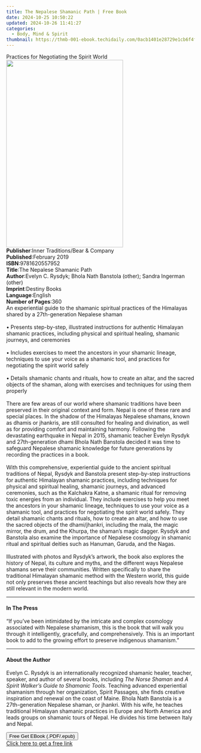 ```yaml
---
title: The Nepalese Shamanic Path | Free Book
date: 2024-10-25 10:50:22
updated: 2024-10-26 11:41:27
categories:
  - Body, Mind & Spirit
thumbnail: https://thmb-001-ebook.techidaily.com/0acb1401e28729e1cb6f4fdf74845fba2496dfe3b8646b63f3327e604c7c0f71.jpg
---
```

<main id="book-container">
  <div class="flex flex-col">
    <div class="book-brief flex-1 py-6 px-4 sm:p-6 md:py-10 md:px-8">
      <!-- brief-->
      <div class="book-brief-main">
        Practices for Negotiating the Spirit World
      </div>
    </div>
    <div
      class="book-meta-info flex-1 grid gap-4 col-start-1 col-end-3 row-start-1 sm:mb-6 sm:grid-cols-4 lg:gap-6 lg:col-start-2 lg:row-end-6 lg:row-span-6 lg:mb-0"
    >
      <div
        class="book-meta-info-left place-content-center mt-4 p-4 text-sm leading-6 col-start-2 col-span-2 dark:text-slate-400"
      >
        <img
          class="w-full h-500 object-cover rounded-lg sm:h-255 sm:col-span-2 lg:col-span-full"
          src="https://img-001-ebook.techidaily.com/28366b2800795454d301abebe7d771f26d2e88e5e0e734ff1990382e76745aec.jpg"
          alt=""
          width="312"
          height="500"
        />
      </div>
      <div
        class="book-meta-info-right mt-2 col-start-1 row-start-2 col-span-3 self-center"
      >
        <!-- meta data  -->
        <div class="flex flex-col px-4 md:px-8">
          <div class="flex-1">
            <strong>Publisher</strong>:<span class="px-2"
              >Inner Traditions/Bear &amp; Company</span
            >
          </div>
          <div class="flex-1">
            <strong>Published</strong>:<span class="px-2">February 2019</span>
          </div>
          <div class="flex-1">
            <strong>ISBN</strong>:<span class="px-2">9781620557952</span>
          </div>
          <div class="flex-1">
            <strong>Title</strong>:<span class="px-2"
              >The Nepalese Shamanic Path</span
            >
          </div>
          <div class="flex-1">
            <strong>Author</strong>:<span class="px-2"
              >Evelyn C. Rysdyk; Bhola Nath Banstola (other); Sandra Ingerman
              (other)</span
            >
          </div>
          <div class="flex-1">
            <strong>Imprint</strong>:<span class="px-2">Destiny Books</span>
          </div>
          <div class="flex-1">
            <strong>Language</strong>:<span class="px-2">English</span>
          </div>
          <div class="flex-1">
            <strong>Number of Pages</strong>:<span class="px-2">360</span>
          </div>
        </div>
      </div>
    </div>
    <div class="book-description flex-1 py-6 px-4 sm:p-6 md:py-10 md:px-8">
      <div class="book-description-main">
        <div accordion-content="" id="description">
          An experiential guide to the shamanic spiritual practices of the
          Himalayas shared by a 27th-generation Nepalese shaman <br /><br />•
          Presents step-by-step, illustrated instructions for authentic
          Himalayan shamanic practices, including physical and spiritual
          healing, shamanic journeys, and ceremonies <br /><br />• Includes
          exercises to meet the ancestors in your shamanic lineage, techniques
          to use your voice as a shamanic tool, and practices for negotiating
          the spirit world safely <br /><br />• Details shamanic chants and
          rituals, how to create an altar, and the sacred objects of the shaman,
          along with exercises and techniques for using them properly
          <br /><br />There are few areas of our world where shamanic traditions
          have been preserved in their original context and form. Nepal is one
          of these rare and special places. In the shadow of the Himalayas
          Nepalese shamans, known as dhamis or jhankris, are still consulted for
          healing and divination, as well as for providing comfort and
          maintaining harmony. Following the devastating earthquake in Nepal in
          2015, shamanic teacher Evelyn Rysdyk and 27th-generation dhami Bhola
          Nath Banstola decided it was time to safeguard Nepalese shamanic
          knowledge for future generations by recording the practices in a book.
          <br /><br />With this comprehensive, experiential guide to the ancient
          spiritual traditions of Nepal, Rysdyk and Banstola present
          step-by-step instructions for authentic Himalayan shamanic practices,
          including techniques for physical and spiritual healing, shamanic
          journeys, and advanced ceremonies, such as the Kalchakra Katne, a
          shamanic ritual for removing toxic energies from an individual. They
          include exercises to help you meet the ancestors in your shamanic
          lineage, techniques to use your voice as a shamanic tool, and
          practices for negotiating the spirit world safely. They detail
          shamanic chants and rituals, how to create an altar, and how to use
          the sacred objects of the dhami/jhankri, including the mala, the magic
          mirror, the drum, and the Khurpa, the shaman’s magic dagger. Rysdyk
          and Banstola also examine the importance of Nepalese cosmology in
          shamanic ritual and spiritual deities such as Hanuman, Garuda, and the
          Nagas. <br /><br />Illustrated with photos and Rysdyk’s artwork, the
          book also explores the history of Nepal, its culture and myths, and
          the different ways Nepalese shamans serve their communities. Written
          specifically to share the traditional Himalayan shamanic method with
          the Western world, this guide not only preserves these ancient
          teachings but also reveals how they are still relevant in the modern
          world.
        </div>
        <div class="accordion-fader"></div>
      </div>
    </div>
    <div class="book-excerpts flex-1 py-6 px-4 sm:p-6 md:py-10 md:px-8">
      <!-- excerpts-->
      <div class="book-excerpts-main">
        <hr />
        <h4 class="placeholder placeholder-heading">
          <span>In The Press</span>
        </h4>
        <p>
          “If you’ve been intimidated by the intricate and complex cosmology
          associated with Nepalese shamanism, this is the book that will walk
          you through it intelligently, gracefully, and comprehensively. This is
          an important book to add to the growing effort to preserve indigenous
          shamanism.”
        </p>
      </div>
    </div>
    <div class="book-about-author flex-1 py-6 px-4 sm:p-6 md:py-10 md:px-8">
      <!-- about author-->
      <div class="book-main-author-main">
        <hr />
        <h4 class="placeholder placeholder-heading">
          <span>About the Author</span>
        </h4>
        <p>
          Evelyn C. Rysdyk is an internationally recognized shamanic healer,
          teacher, speaker, and author of several books, including
          <i>The Norse Shaman</i> and
          <i>A Spirit Walker’s Guide to Shamanic Tools</i>. Teaching advanced
          experiential shamanism through her organization, Spirit Passages, she
          finds creative inspiration and renewal on the coast of Maine. Bhola
          Nath Banstola is a 27th-generation Nepalese shaman, or jhankri. With
          his wife, he teaches traditional Himalayan shamanic practices in
          Europe and North America and leads groups on shamanic tours of Nepal.
          He divides his time between Italy and Nepal.
        </p>
      </div>
    </div>
    <div class="book-free-get flex-1 py-6 px-4 sm:p-6 md:py-10 md:px-8">
      <button
        id="btn-free-get"
        class="bg-blue-500 hover:bg-blue-700 text-white font-bold py-2 px-4 rounded"
      >
        Free Get EBook (.PDF/.epub)
      </button>
      <div id="countdown-display" class="px-2 text-lg mt-2"></div>
      <a
        id="free-link"
        class="hidden bg-blue-500 hover:bg-blue-700 text-white font-bold py-2 px-4 rounded"
        href="https://www.ebooks.com/en-us/book/96164933/the-nepalese-shamanic-path/evelyn-c-rysdyk/"
        target="_blank"
        >Click here to get a free link</a
      >
    </div>
    <script>
      let countdownTime = 0;
      let countdownInterval = null;
      document
        .getElementById('btn-free-get')
        .addEventListener('click', startCountdown);
      function startCountdown() {
        countdownTime = new Date().getTime() + 60000 * 3;
        countdownInterval = setInterval(updateCountdown, 1000);
        document.getElementById('btn-free-get').disabled = true;
        document
          .getElementById('btn-free-get')
          .classList.add('bg-gray-500', 'cursor-not-allowed');
      }
      function updateCountdown() {
        let currentTime = new Date().getTime();
        let timeLeft = countdownTime - currentTime;
        let secondsLeft = Math.floor(timeLeft / 1000);
        document.getElementById('countdown-display').innerHTML =
          `Remaining time: ${secondsLeft} seconds.`;
        if (secondsLeft <= 0) {
          clearInterval(countdownInterval);
          document.getElementById('btn-free-get').classList.add('hidden');
          document.getElementById('free-link').classList.remove('hidden');
          document.getElementById('countdown-display').innerHTML = '';
        }
      }
    </script>
  </div>
</main>
